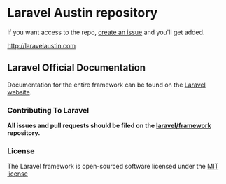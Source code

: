 
# Laravel Austin repository

If you want access to the repo, [create an issue](https://github.com/LaravelAustin/laravelatx/issues) and you'll get added.

http://laravelaustin.com

## Laravel Official Documentation

Documentation for the entire framework can be found on the [Laravel website](http://laravel.com/docs).

### Contributing To Laravel

**All issues and pull requests should be filed on the [laravel/framework](http://github.com/laravel/framework) repository.**

### License

The Laravel framework is open-sourced software licensed under the [MIT license](http://opensource.org/licenses/MIT)

